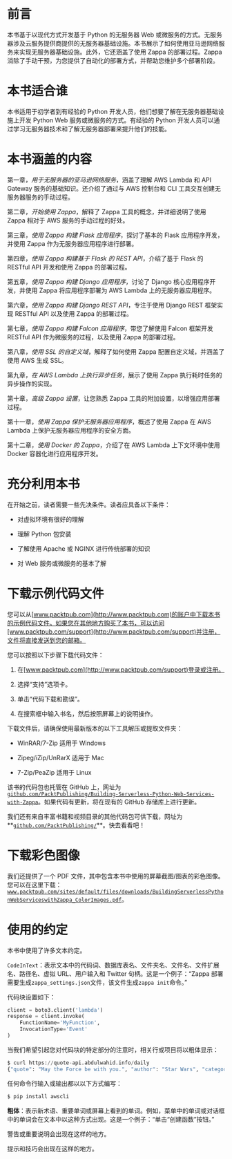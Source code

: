 # 前言

本书基于以现代方式开发基于 Python 的无服务器 Web 或微服务的方式。无服务器涉及云服务提供商提供的无服务器基础设施。本书展示了如何使用亚马逊网络服务来实现无服务器基础设施。此外，它还涵盖了使用 Zappa 的部署过程。Zappa 消除了手动干预，为您提供了自动化的部署方式，并帮助您维护多个部署阶段。

# 本书适合谁

本书适用于初学者到有经验的 Python 开发人员，他们想要了解在无服务器基础设施上开发 Python Web 服务或微服务的方式。有经验的 Python 开发人员可以通过学习无服务器技术和了解无服务器部署来提升他们的技能。

# 本书涵盖的内容

第一章，*用于无服务器的亚马逊网络服务*，涵盖了理解 AWS Lambda 和 API Gateway 服务的基础知识。还介绍了通过与 AWS 控制台和 CLI 工具交互创建无服务器服务的手动过程。

第二章，*开始使用 Zappa*，解释了 Zappa 工具的概念，并详细说明了使用 Zappa 相对于 AWS 服务的手动过程的好处。

第三章，*使用 Zappa 构建 Flask 应用程序*，探讨了基本的 Flask 应用程序开发，并使用 Zappa 作为无服务器应用程序进行部署。

第四章，*使用 Zappa 构建基于 Flask 的 REST API*，介绍了基于 Flask 的 RESTful API 开发和使用 Zappa 的部署过程。

第五章，*使用 Zappa 构建 Django 应用程序*，讨论了 Django 核心应用程序开发，并使用 Zappa 将应用程序部署为 AWS Lambda 上的无服务器应用程序。

第六章，*使用 Zappa 构建 Django REST API*，专注于使用 Django REST 框架实现 RESTful API 以及使用 Zappa 的部署过程。

第七章，*使用 Zappa 构建 Falcon 应用程序*，带您了解使用 Falcon 框架开发 RESTful API 作为微服务的过程，以及使用 Zappa 的部署过程。

第八章，*使用 SSL 的自定义域*，解释了如何使用 Zappa 配置自定义域，并涵盖了使用 AWS 生成 SSL。

第九章，*在 AWS Lambda 上执行异步任务*，展示了使用 Zappa 执行耗时任务的异步操作的实现。

第十章，*高级 Zappa 设置*，让您熟悉 Zappa 工具的附加设置，以增强应用部署过程。

第十一章，*使用 Zappa 保护无服务器应用程序*，概述了使用 Zappa 在 AWS Lambda 上保护无服务器应用程序的安全方面。

第十二章，*使用 Docker 的 Zappa*，介绍了在 AWS Lambda 上下文环境中使用 Docker 容器化进行应用程序开发。

# 充分利用本书

在开始之前，读者需要一些先决条件。读者应具备以下条件：

+   对虚拟环境有很好的理解

+   理解 Python 包安装

+   了解使用 Apache 或 NGINX 进行传统部署的知识

+   对 Web 服务或微服务的基本了解

# 下载示例代码文件

您可以从[www.packtpub.com](http://www.packtpub.com)的账户中下载本书的示例代码文件。如果您在其他地方购买了本书，可以访问[www.packtpub.com/support](http://www.packtpub.com/support)并注册，文件将直接发送到您的邮箱。

您可以按照以下步骤下载代码文件：

1.  在[www.packtpub.com](http://www.packtpub.com/support)登录或注册。

1.  选择“支持”选项卡。

1.  单击“代码下载和勘误”。

1.  在搜索框中输入书名，然后按照屏幕上的说明操作。

下载文件后，请确保使用最新版本的以下工具解压或提取文件夹：

+   WinRAR/7-Zip 适用于 Windows

+   Zipeg/iZip/UnRarX 适用于 Mac

+   7-Zip/PeaZip 适用于 Linux

该书的代码包也托管在 GitHub 上，网址为[`github.com/PacktPublishing/Building-Serverless-Python-Web-Services-with-Zappa`](https://github.com/PacktPublishing/Building-Serverless-Python-Web-Services-with-Zappa)。如果代码有更新，将在现有的 GitHub 存储库上进行更新。

我们还有来自丰富书籍和视频目录的其他代码包可供下载，网址为**[`github.com/PacktPublishing/`](https://github.com/PacktPublishing/)**。快去看看吧！

# 下载彩色图像

我们还提供了一个 PDF 文件，其中包含本书中使用的屏幕截图/图表的彩色图像。您可以在这里下载：[`www.packtpub.com/sites/default/files/downloads/BuildingServerlessPythonWebServiceswithZappa_ColorImages.pdf`](https://www.packtpub.com/sites/default/files/downloads/BuildingServerlessPythonWebServiceswithZappa_ColorImages.pdf)。

# 使用的约定

本书中使用了许多文本约定。

`CodeInText`：表示文本中的代码词、数据库表名、文件夹名、文件名、文件扩展名、路径名、虚拟 URL、用户输入和 Twitter 句柄。这是一个例子：“Zappa 部署需要生成`zappa_settings.json`文件，该文件生成`zappa init`命令。”

代码块设置如下：

```py
client = boto3.client('lambda')
response = client.invoke(
    FunctionName='MyFunction',
    InvocationType='Event'
)
```

当我们希望引起您对代码块的特定部分的注意时，相关行或项目将以粗体显示：

```py
$ curl https://quote-api.abdulwahid.info/daily
{"quote": "May the Force be with you.", "author": "Star Wars", "category": "Movies"}
```

任何命令行输入或输出都以以下方式编写：

```py
$ pip install awscli
```

**粗体**：表示新术语、重要单词或屏幕上看到的单词。例如，菜单中的单词或对话框中的单词会在文本中以这种方式出现。这是一个例子：“单击“创建函数”按钮。”

警告或重要说明会出现在这样的地方。

提示和技巧会出现在这样的地方。
